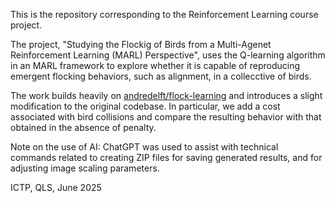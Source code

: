 This is the repository corresponding to the Reinforcement Learning course project. 

The project, "Studying the Flockig of Birds from a Multi-Agenet Reinforcement Learning (MARL) Perspective", uses the Q-learning algorithm in an MARL framework to explore whether it is capable of reproducing emergent flocking behaviors, such as alignment, in a collecctive of birds.

The work builds heavily on [andredelft/flock-learning](https://github.com/andredelft/flock-learning) and introduces a slight modification to the original codebase. In particular, we add a cost associated with bird collisions and compare the resulting behavior with that obtained in the absence of penalty.

Note on the use of AI: ChatGPT was used to assist with technical commands related to creating ZIP files for saving generated results, and for adjusting image scaling parameters.

ICTP, QLS, June 2025
